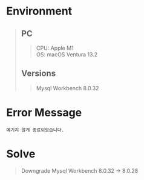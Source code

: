 # Environment
> ## PC
>> CPU: Apple M1  
>> OS: macOS Ventura 13.2  
>
> ## Versions
>> Mysql Workbench 8.0.32  

# Error Message
```
예기치 않게 종료되었습니다.
```

# Solve
> Downgrade Mysql Workbench 8.0.32 -> 8.0.28  